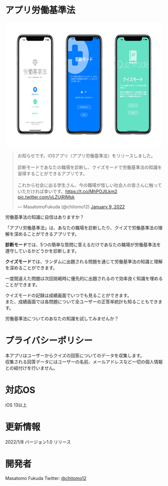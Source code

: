 
# アプリ労働基準法
<img src="https://github.com/chitomo12/Rodokijunho/blob/main/アプリ労働基準法GitHubヘッダ.png?raw=true" alt="アプリ労働基準法" height="400">  

<blockquote class="twitter-tweet"><p lang="ja" dir="ltr">お知らせです。iOSアプリ〈アプリ労働基準法〉をリリースしました。<br><br>診断モードであなたの職場を診断し、クイズモードで労働基準法の知識を習得することができるアプリです。<br><br>これから社会に出る学生さん、今の職場が怪しい社会人の皆さんに触っていただければ幸いです。<a href="https://t.co/MhPOJILkm2">https://t.co/MhPOJILkm2</a> <a href="https://t.co/yLZUjRIMsk">pic.twitter.com/yLZUjRIMsk</a></p>&mdash; MasatomoFukuda (@chitomo12) <a href="https://twitter.com/chitomo12/status/1480047754194087937?ref_src=twsrc%5Etfw">January 9, 2022</a></blockquote> <script async src="https://platform.twitter.com/widgets.js" charset="utf-8"></script>

労働基準法の知識に自信はありますか？

「アプリ労働基準法」は、あなたの職場を診断したり、クイズで労働基準法の理解を深めることができるアプリです。

**診断モード**では、5つの簡単な質問に答えるだけであなたの職場が労働基準法を遵守しているかどうかを診断します。

**クイズモード**では、ランダムに出題される問題を通じて労働基準法の知識と理解を深めることができます。

一度間違えた問題は次回挑戦時に優先的に出題されるので効率良く知識を埋めることができます。

クイズモードの記録は成績画面でいつでも見ることができます。  
また、成績画面では各問題について全ユーザーの正答率統計も知ることもできます。

労働基準法についてのあなたの知識を試してみませんか？

# プライバシーポリシー

本アプリはユーザーからクイズの回答についてのデータを収集します。  
収集される回答データにはユーザーの名前、メールアドレスなど一切の個人情報との紐付けを行いません。

# 対応OS

iOS 13以上

# 更新情報

2022/1/8 バージョン1.0 リリース

# 開発者

Masatomo Fukuda
Twitter: [@chitomo12](https://twitter.com/chitomo12)
